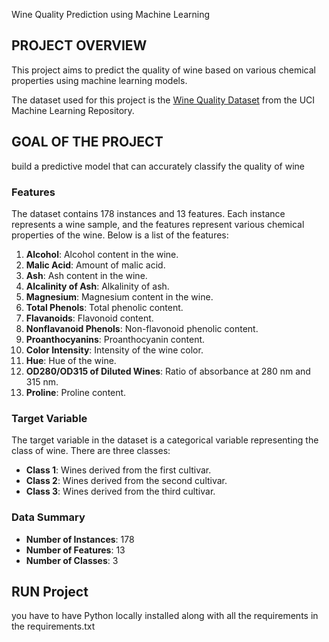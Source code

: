Wine Quality Prediction using Machine Learning

## PROJECT OVERVIEW

This project aims to predict the quality of wine based on various chemical properties using machine learning models. 

The dataset used for this project is the [Wine Quality Dataset](https://archive.ics.uci.edu/dataset/109/wine) from the UCI Machine Learning Repository.

## GOAL OF THE PROJECT

build a predictive model that can accurately classify the quality of wine


### Features

The dataset contains 178 instances and 13 features. Each instance represents a wine sample, and the features represent various chemical properties of the wine. Below is a list of the features:

1. **Alcohol**: Alcohol content in the wine.
2. **Malic Acid**: Amount of malic acid.
3. **Ash**: Ash content in the wine.
4. **Alcalinity of Ash**: Alkalinity of ash.
5. **Magnesium**: Magnesium content in the wine.
6. **Total Phenols**: Total phenolic content.
7. **Flavanoids**: Flavonoid content.
8. **Nonflavanoid Phenols**: Non-flavonoid phenolic content.
9. **Proanthocyanins**: Proanthocyanin content.
10. **Color Intensity**: Intensity of the wine color.
11. **Hue**: Hue of the wine.
12. **OD280/OD315 of Diluted Wines**: Ratio of absorbance at 280 nm and 315 nm.
13. **Proline**: Proline content.

### Target Variable

The target variable in the dataset is a categorical variable representing the class of wine. There are three classes:

- **Class 1**: Wines derived from the first cultivar.
- **Class 2**: Wines derived from the second cultivar.
- **Class 3**: Wines derived from the third cultivar.

### Data Summary

- **Number of Instances**: 178
- **Number of Features**: 13
- **Number of Classes**: 3


## RUN Project 
you have to have Python locally installed along with all the requirements in the requirements.txt

